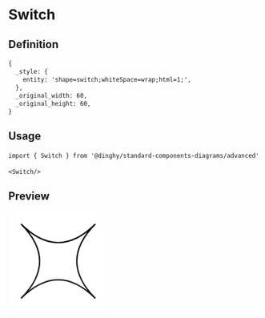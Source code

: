 # Switch

## Definition

```
{
  _style: { 
    entity: 'shape=switch;whiteSpace=wrap;html=1;',
  },
  _original_width: 60,
  _original_height: 60,
}
```

## Usage

```
import { Switch } from '@dinghy/standard-components-diagrams/advanced'

<Switch/>
```

## Preview

<img src="./switch.png" width="200"/>
